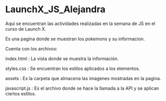 # LaunchX_JS_Alejandra

Aqui se encuentran las actividades realizadas en la semana de JS en el curso de Launch X.

Es una pagina donde se muestran los pokemons y su informacion. 

Cuenta con los archivos:

index.html : La vista donde se muestra la información. 

styles.css : Se encuentran los estilos aplicados a los elementos. 

assets : Es la carpeta que almacena las imagenes mostradas en la pagina.

javascript.js : Es el archivo donde se hace la llamada a la API y se aplican ciertos estilos.
